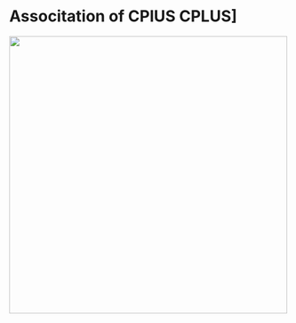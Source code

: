 # Associtation of CPlUS CPLUS]
<img src="/home/fikrat/CPlus_Tutorial/Association/uml\ diagram.png" width="500"/>
